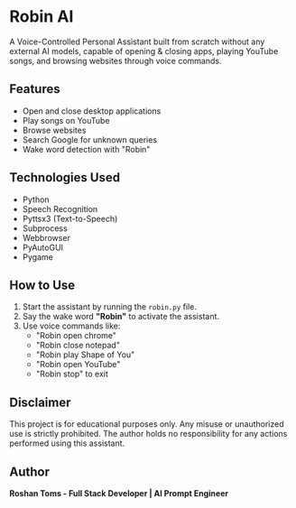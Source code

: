 # Robin AI


A Voice-Controlled Personal Assistant built from scratch without any external AI models, capable of opening & closing apps, playing YouTube songs, and browsing websites through voice commands.


## Features
- Open and close desktop applications
- Play songs on YouTube
- Browse websites
- Search Google for unknown queries
- Wake word detection with "Robin"

## Technologies Used
- Python
- Speech Recognition
- Pyttsx3 (Text-to-Speech)
- Subprocess
- Webbrowser
- PyAutoGUI
- Pygame

## How to Use
1. Start the assistant by running the `robin.py` file.
2. Say the wake word **"Robin"** to activate the assistant.
3. Use voice commands like:
   - "Robin open chrome"
   - "Robin close notepad"
   - "Robin play Shape of You"
   - "Robin open YouTube"
   - "Robin stop" to exit


## Disclaimer
This project is for educational purposes only. Any misuse or unauthorized use is strictly prohibited. The author holds no responsibility for any actions performed using this assistant.


## Author
**Roshan Toms - Full Stack Developer | AI Prompt Engineer**
